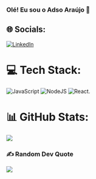 ### Olé! Eu sou o Adso Araújo 👋

## 🌐 Socials:
[![LinkedIn](https://img.shields.io/badge/LinkedIn-%230077B5.svg?logo=linkedin&logoColor=white)](https://www.linkedin.com/in/adso-araujo/) 

# 💻 Tech Stack:
![JavaScript](https://img.shields.io/badge/javascript-%23323330.svg?style=plastic&logo=javascript&logoColor=%23F7DF1E) ![NodeJS](https://img.shields.io/badge/node.js-6DA55F?style=plastic&logo=node.js&logoColor=white) ![React](https://img.shields.io/badge/react-%2320232a.svg?style=plastic&logo=react&logoColor=%2361DAFB).
# 📊 GitHub Stats:
![](https://github-readme-stats.vercel.app/api?username=AdsoAraujo&theme=tokyonight&hide_border=false&include_all_commits=true&count_private=true)<br/>

### ✍️ Random Dev Quote
![](https://quotes-github-readme.vercel.app/api?type=vetical&theme=tokyonight)

